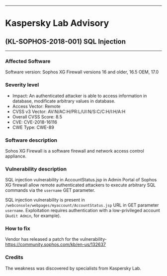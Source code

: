***

# Kaspersky Lab Advisory

## (KL-SOPHOS-2018-001) SQL Injection

***


### Affected Software
Software version: Sophos XG Firewall versions 16 and older, 16.5 OEM, 17.0
### Severity level
* Impact: An authenticated attacker is able to access information in database, modificate arbitrary values in database.
* Access Vector: Remote
* CVSS v3 Vector: AV:N/AC:H/PR:L/UI:N/S:C/C:H/I:H/A:H
* Overall CVSS Score: 8.5
* CVE: CVE-2018-16116
* CWE Type: CWE-89
### Software description
Sohos XG Firewall is a software firewall and network access control appliance.
### Vulnerability description
SQL injection vulnerability in AccountStatus.jsp in Admin Portal of Sophos XG firewall allow remote authenticated attackers to execute arbitrary SQL commands via the `username` GET parameter.

SQL injection vulnerability is present in `/webconsole/webpages/myaccount/AccountStatus.jsp` URL in GET parameter `username`. Exploitation requires authentication with a low-privileged account (`Audit Admin`, for example).

### How to fix

Vendor has released a patch for the vulnerability- https://community.sophos.com/kb/en-us/132637

### Credits

The weakness was discovered by specialists from Kaspersky Lab.
